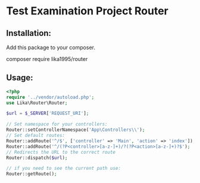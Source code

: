 # Test Examination Project Router

## Installation:
Add this package to your composer.

composer require lika1995/router

## Usage:
```php
<?php
require '../vendor/autoload.php';
use Lika\Router\Router;

$url = $_SERVER['REQUEST_URI'];

// Set namespace for your controllers:
Router::setControllerNamespace('App\Controllers\\');
// Set default routes:
Router::addRoute('^/$', ['controller' => 'Main', 'action' => 'index']);
Router::addRoute('^/(?P<controller>[a-z-]+)/?(?P<action>[a-z-]+)?$');
// Redirects the URL to the correct route
Router::dispatch($url);

// if you need to see the current path use:
Router::getRoute();

```